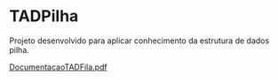 # TADPilha
Projeto desenvolvido para aplicar conhecimento da estrutura de dados pilha.

[DocumentacaoTADFila.pdf](https://github.com/LeonardoSanga/TADPilha/files/10475021/DocumentacaoTADFila.pdf)
